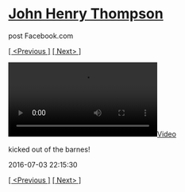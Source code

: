 # [John Henry Thompson](../README.md)
post Facebook.com

[[ <Previous ]](2016-07-03-1.md) [[ Next> ]](2016-07-01-1.md)

[![](../media/2016-07-03/IMG_5620-kicked-out-of-the-barnes.mp4)](../README.md)

kicked out of the barnes!

2016-07-03 22:15:30

[[ <Previous ]](2016-07-03-1.md) [[ Next> ]](2016-07-01-1.md)